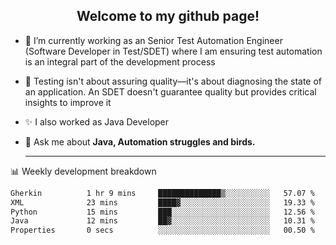 <h2 align="center">Welcome to my github page!</h2>

- 🔭 I’m currently working as an Senior Test Automation Engineer (Software Developer in Test/SDET) where I am ensuring test automation is an integral part of the development process
- 🎩 Testing isn't about assuring quality—it's about diagnosing the state of an application. An SDET doesn't guarantee quality but provides critical insights to improve it
- ✨ I also worked as Java Developer
- 💬 Ask me about **Java, Automation struggles and birds.**
  
  -------
  
📊 Weekly development breakdown

<!--START_SECTION:waka-->

```txt
Gherkin          1 hr 9 mins     ██████████████▒░░░░░░░░░░   57.07 %
XML              23 mins         ████▓░░░░░░░░░░░░░░░░░░░░   19.33 %
Python           15 mins         ███░░░░░░░░░░░░░░░░░░░░░░   12.56 %
Java             12 mins         ██▓░░░░░░░░░░░░░░░░░░░░░░   10.31 %
Properties       0 secs          ░░░░░░░░░░░░░░░░░░░░░░░░░   00.50 %
```

<!--END_SECTION:waka-->
